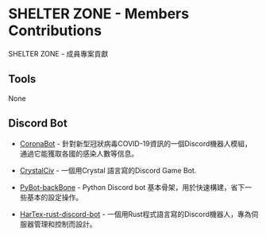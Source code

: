 # SHELTER ZONE - Members Contributions
SHELTER ZONE - 成員專案貢獻

## Tools
None

## Discord Bot
- [CoronaBot](https://github.com/rixinsc/CoronaBot/tree/e3090a5d428e4bad41a123180c94237c6ae5a893) - 針對新型冠狀病毒COVID-19資訊的一個Discord機器人模組，通過它能獲取各國的感染人數等信息。

- [CrystalCiv](https://github.com/AegisDigital/CrystalCiv) - 一個用Crystal 語言寫的Discord Game Bot.

- [PyBot-backBone](https://github.com/Proladon/PyBot-backBone) - Python Discord bot 基本骨架，用於快速構建，省下一些基本的設定操作。

- [HarTex-rust-discord-bot](https://github.com/HT-Studios/HarTex-rust-discord-bot) - 一個用Rust程式語言寫的Discord機器人，專為伺服器管理和控制而設計。
